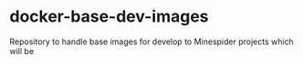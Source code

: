 # docker-base-dev-images
Repository to handle base images for develop to Minespider projects which will be 
